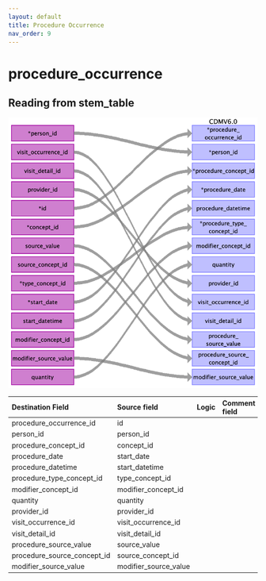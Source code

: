 ```yaml
---
layout: default
title: Procedure Occurrence
nav_order: 9
---
```


# procedure_occurrence

## Reading from stem_table

![](index_files/image15.png)

| Destination Field           | Source field          | Logic | Comment field |
|:----------------------------|:----------------------|:------|:--------------|
| procedure_occurrence_id     | id                    |       |               |
| person_id                   | person_id             |       |               |
| procedure_concept_id        | concept_id            |       |               |
| procedure_date              | start_date            |       |               |
| procedure_datetime          | start_datetime        |       |               |
| procedure_type_concept_id   | type_concept_id       |       |               |
| modifier_concept_id         | modifier_concept_id   |       |               |
| quantity                    | quantity              |       |               |
| provider_id                 | provider_id           |       |               |
| visit_occurrence_id         | visit_occurrence_id   |       |               |
| visit_detail_id             | visit_detail_id       |       |               |
| procedure_source_value      | source_value          |       |               |
| procedure_source_concept_id | source_concept_id     |       |               |
| modifier_source_value       | modifier_source_value |       |               |

